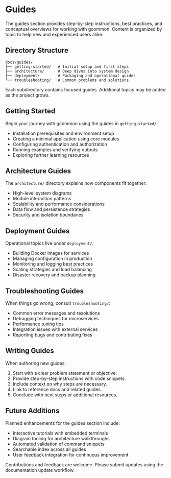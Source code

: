 <!-- file: docs/guides/README.md -->
<!-- version: 1.0.0 -->
<!-- guid: 6133f705-1c96-4354-b458-150f3cfb5cba -->

# Guides

The guides section provides step-by-step instructions, best practices, and conceptual overviews for working with gcommon. Content is organized by topic to help new and experienced users alike.

## Directory Structure

```
docs/guides/
├── getting-started/   # Initial setup and first steps
├── architecture/      # Deep dives into system design
├── deployment/        # Packaging and operational guides
└── troubleshooting/   # Common problems and solutions
```

Each subdirectory contains focused guides. Additional topics may be added as the project grows.

## Getting Started

Begin your journey with gcommon using the guides in `getting-started/`:

- Installation prerequisites and environment setup
- Creating a minimal application using core modules
- Configuring authentication and authorization
- Running examples and verifying outputs
- Exploring further learning resources

## Architecture Guides

The `architecture/` directory explains how components fit together:

- High-level system diagrams
- Module interaction patterns
- Scalability and performance considerations
- Data flow and persistence strategies
- Security and isolation boundaries

## Deployment Guides

Operational topics live under `deployment/`:

- Building Docker images for services
- Managing configuration in production
- Monitoring and logging best practices
- Scaling strategies and load balancing
- Disaster recovery and backup planning

## Troubleshooting Guides

When things go wrong, consult `troubleshooting/`:

- Common error messages and resolutions
- Debugging techniques for microservices
- Performance tuning tips
- Integration issues with external services
- Reporting bugs and contributing fixes

## Writing Guides

When authoring new guides:

1. Start with a clear problem statement or objective.
2. Provide step-by-step instructions with code snippets.
3. Include context on why steps are necessary.
4. Link to reference docs and related guides.
5. Conclude with next steps or additional resources.

## Future Additions

Planned enhancements for the guides section include:

- Interactive tutorials with embedded terminals
- Diagram tooling for architecture walkthroughs
- Automated validation of command snippets
- Searchable index across all guides
- User feedback integration for continuous improvement

Contributions and feedback are welcome. Please submit updates using the documentation update workflow.
